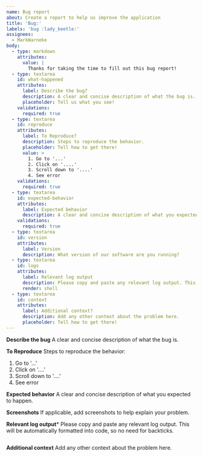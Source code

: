 ```yaml
---
name: Bug report
about: Create a report to help us improve the application
title: 'Bug:'
labels: 'bug :lady_beetle:'
assignees:
  - MarkWarneke
body:
  - type: markdown
    attributes:
      value: |
        Thanks for taking the time to fill out this bug report!
  - type: textarea
    id: what-happened
    attributes:
      label: Describe the bug?
      description: A clear and concise description of what the bug is.
      placeholder: Tell us what you see!
    validations:
      required: true
  - type: textarea
    id: reproduce
    attributes:
      label: To Reproduce?
      description: Steps to reproduce the behavior.
      placeholder: Tell how to get there!
      value: >
        1. Go to '...'
        2. Click on '....'
        3. Scroll down to '....'
        4. See error
    validations:
      required: true
  - type: textarea
    id: expected-behavior
    attributes:
      label: Expected behavior
      description: A clear and concise description of what you expected to happen.
    validations:
      required: true
  - type: textarea
    id: version
    attributes:
      label: Version
      description: What version of our software are you running?
  - type: textarea
    id: logs
    attributes:
      label: Relevant log output
      description: Please copy and paste any relevant log output. This will be automatically formatted into code, so no need for backticks.
      render: shell
  - type: textarea
    id: context
    attributes:
      label: Additional context?
      description: Add any other context about the problem here.
      placeholder: Tell how to get there!
---
```


**Describe the bug**
A clear and concise description of what the bug is.

**To Reproduce**
Steps to reproduce the behavior:

1. Go to '...'
2. Click on '....'
3. Scroll down to '....'
4. See error

**Expected behavior**
A clear and concise description of what you expected to happen.

**Screenshots**
If applicable, add screenshots to help explain your problem.

**Relevant log output***
Please copy and paste any relevant log output. This will be automatically formatted into code, so no need for backticks.

```shell

```

**Additional context**
Add any other context about the problem here.
